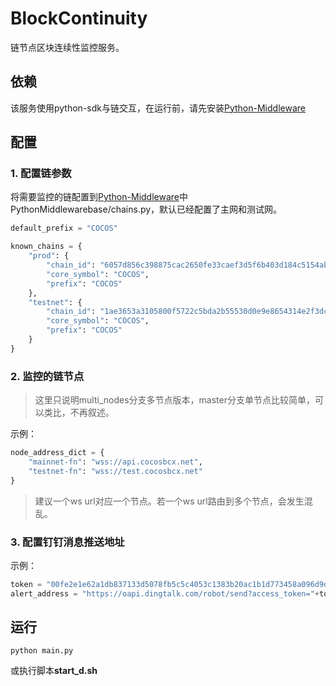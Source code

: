 # BlockContinuity
链节点区块连续性监控服务。



## 依赖

该服务使用python-sdk与链交互，在运行前，请先安装[Python-Middleware](https://github.com/Cocos-BCX/Python-Middleware)

## 配置

### 1. 配置链参数

将需要监控的链配置到[Python-Middleware](https://github.com/Cocos-BCX/Python-Middleware)中PythonMiddlewarebase/chains.py，默认已经配置了主网和测试网。

```python
default_prefix = "COCOS"

known_chains = {
    "prod": {
        "chain_id": "6057d856c398875cac2650fe33caef3d5f6b403d184c5154abbff526ec1143c4",
        "core_symbol": "COCOS",
        "prefix": "COCOS"
    },
    "testnet": {
        "chain_id": "1ae3653a3105800f5722c5bda2b55530d0e9e8654314e2f3dc6d2b010da641c5",
        "core_symbol": "COCOS",
        "prefix": "COCOS"
    }
}
```

### 2. 监控的链节点

> 这里只说明multi_nodes分支多节点版本，master分支单节点比较简单，可以类比，不再叙述。

​示例：

``` python
node_address_dict = {
    "mainnet-fn": "wss://api.cocosbcx.net",
    "testnet-fn": "wss://test.cocosbcx.net"
}
```

> 建议一个ws url对应一个节点。若一个ws url路由到多个节点，会发生混乱。

### 3. 配置钉钉消息推送地址

示例：

``` python
token = "00fe2e1e62a1db837133d5078fb5c5c4053c1383b20ac1b1d773458a096d9df0"
alert_address = "https://oapi.dingtalk.com/robot/send?access_token="+token
```



## 运行

```shell
python main.py
```

或执行脚本**start_d.sh**


